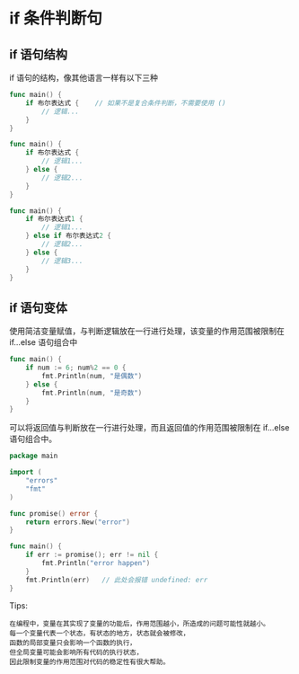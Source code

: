 # if 条件判断句

## if 语句结构

if 语句的结构，像其他语言一样有以下三种

```go
func main() {
    if 布尔表达式 {    // 如果不是复合条件判断，不需要使用 ()
        // 逻辑...
    }
}
```

```go
func main() {
    if 布尔表达式 {
        // 逻辑1...
    } else {
        // 逻辑2...
    }
}
```

```go
func main() {
    if 布尔表达式1 {
        // 逻辑1...
    } else if 布尔表达式2 {
        // 逻辑2...
    } else {
        // 逻辑3...
    }
}
```

## if 语句变体

使用简洁变量赋值，与判断逻辑放在一行进行处理，该变量的作用范围被限制在 if...else 语句组合中

```go
func main() {
    if num := 6; num%2 == 0 {
        fmt.Println(num, "是偶数")
    } else {
        fmt.Println(num, "是奇数")
    }
}
```

可以将返回值与判断放在一行进行处理，而且返回值的作用范围被限制在 if...else 语句组合中。

```go
package main

import (
    "errors"
    "fmt"
)

func promise() error {
    return errors.New("error")
}

func main() {
    if err := promise(); err != nil {
        fmt.Println("error happen")
    }
    fmt.Println(err)   // 此处会报错 undefined: err
}
```

Tips:
```text
在编程中，变量在其实现了变量的功能后，作用范围越小，所造成的问题可能性就越小。
每一个变量代表一个状态，有状态的地方，状态就会被修改，
函数的局部变量只会影响一个函数的执行，
但全局变量可能会影响所有代码的执行状态，
因此限制变量的作用范围对代码的稳定性有很大帮助。
```
